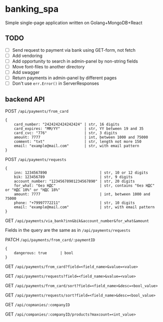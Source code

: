 # banking_spa
Simple single-page application written on Golang+MongoDB+React

## TODO
- [ ] Send request to payment via bank using GET-form, not fetch
- [ ] Add vendoring
- [ ] Add opportunity to search in admin-panel by non-string fields
- [ ] Move font-files to another directory
- [ ] Add swagger
- [ ] Return payments in admin-panel by different pages
- [ ] Don't use `err.Error()` in ServerResponses

## backend API
POST `/api/payments/from_card`
```
{
    card_number: "2424242424242424" | str, 16 digits
    card_expires: "MM/YY"           | str, YY between 19 and 35
    card_cvc: "776"                 | str, 3 digits
    amount: 7777                    | int, between 1000 and 75000
    comment: "txt"                  | str, length not more 150
    email: "example@mail.com"       | str, with email pattern
}
```

POST `/api/payments/requests`
```
{
    inn: 1234567890                        | str, 10 or 12 digits
    bik: 123456789                         | str, 9 digits
    account_number: "12345678901234567890" | str, 20 digits
    for_what: "без НДС"                    | str, contains "без НДС" or "НДС 10%" or "НДС 18%"
    amount: 7777                           | int, between 1000 and 75000
    phone: "+79997772211"                  | str, 10 digits
    email: "example@mail.com"              | str, with email pattern
}
```

GET `/api/payments/via_bank?inn&bik&account_number&for_what&amount`

Fields in the query are the same as in `/api/payments/requests`

PATCH `/api/payments/from_card/:paymentID`
```
{
    dangerous: true      | bool
}
```

GET `/api/payments/from_card?field=<field_name>&value=<value>`

GET `/api/payments/requests?field=<field_name>&value=<value>`

GET `/api/payments/from_card/sort?field=<field_name>&desc=<bool_value>`

GET `/api/payments/requests/sort?field=<field_name>&desc=<bool_value>`

GET `/api/copmanies/:companyID`

GET `/api/companies/:companyID/products?maxcount=<int_value>`
